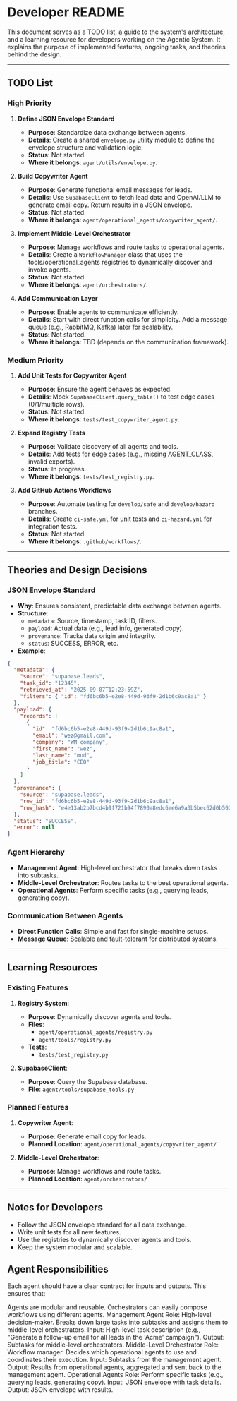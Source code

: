 # Developer README

This document serves as a TODO list, a guide to the system's architecture, and a learning resource for developers working on the Agentic System. It explains the purpose of implemented features, ongoing tasks, and theories behind the design.

---

## TODO List

### High Priority
1. **Define JSON Envelope Standard**
   - **Purpose**: Standardize data exchange between agents.
   - **Details**: Create a shared `envelope.py` utility module to define the envelope structure and validation logic.
   - **Status**: Not started.
   - **Where it belongs**: `agent/utils/envelope.py`.

2. **Build Copywriter Agent**
   - **Purpose**: Generate functional email messages for leads.
   - **Details**: Use `SupabaseClient` to fetch lead data and OpenAI/LLM to generate email copy. Return results in a JSON envelope.
   - **Status**: Not started.
   - **Where it belongs**: `agent/operational_agents/copywriter_agent/`.

3. **Implement Middle-Level Orchestrator**
   - **Purpose**: Manage workflows and route tasks to operational agents.
   - **Details**: Create a `WorkflowManager` class that uses the tools/operational_agents registries to dynamically discover and invoke agents.
   - **Status**: Not started.
   - **Where it belongs**: `agent/orchestrators/`.

4. **Add Communication Layer**
   - **Purpose**: Enable agents to communicate efficiently.
   - **Details**: Start with direct function calls for simplicity. Add a message queue (e.g., RabbitMQ, Kafka) later for scalability.
   - **Status**: Not started.
   - **Where it belongs**: TBD (depends on the communication framework).

### Medium Priority
1. **Add Unit Tests for Copywriter Agent**
   - **Purpose**: Ensure the agent behaves as expected.
   - **Details**: Mock `SupabaseClient.query_table()` to test edge cases (0/1/multiple rows).
   - **Status**: Not started.
   - **Where it belongs**: `tests/test_copywriter_agent.py`.

2. **Expand Registry Tests**
   - **Purpose**: Validate discovery of all agents and tools.
   - **Details**: Add tests for edge cases (e.g., missing AGENT_CLASS, invalid exports).
   - **Status**: In progress.
   - **Where it belongs**: `tests/test_registry.py`.

3. **Add GitHub Actions Workflows**
   - **Purpose**: Automate testing for `develop/safe` and `develop/hazard` branches.
   - **Details**: Create `ci-safe.yml` for unit tests and `ci-hazard.yml` for integration tests.
   - **Status**: Not started.
   - **Where it belongs**: `.github/workflows/`.

---

## Theories and Design Decisions

### JSON Envelope Standard
- **Why**: Ensures consistent, predictable data exchange between agents.
- **Structure**:
  - `metadata`: Source, timestamp, task ID, filters.
  - `payload`: Actual data (e.g., lead info, generated copy).
  - `provenance`: Tracks data origin and integrity.
  - `status`: SUCCESS, ERROR, etc.
- **Example**:
```json
{
  "metadata": {
    "source": "supabase.leads",
    "task_id": "12345",
    "retrieved_at": "2025-09-07T12:23:59Z",
    "filters": { "id": "fd6bc6b5-e2e8-449d-93f9-2d1b6c9ac8a1" }
  },
  "payload": {
    "records": [
      {
        "id": "fd6bc6b5-e2e8-449d-93f9-2d1b6c9ac8a1",
        "email": "wez@gmail.com",
        "company": "WM company",
        "first_name": "wez",
        "last_name": "mud",
        "job_title": "CEO"
      }
    ]
  },
  "provenance": {
    "source": "supabase.leads",
    "row_id": "fd6bc6b5-e2e8-449d-93f9-2d1b6c9ac8a1",
    "row_hash": "e4e13ab2b7bcd4b9f721b94f7890a8edc6ee6a9a3b5bec62d0b502b2c3289433"
  },
  "status": "SUCCESS",
  "error": null
}
```

### Agent Hierarchy
- **Management Agent**: High-level orchestrator that breaks down tasks into subtasks.
- **Middle-Level Orchestrator**: Routes tasks to the best operational agents.
- **Operational Agents**: Perform specific tasks (e.g., querying leads, generating copy).

### Communication Between Agents
- **Direct Function Calls**: Simple and fast for single-machine setups.
- **Message Queue**: Scalable and fault-tolerant for distributed systems.

---

## Learning Resources

### Existing Features
1. **Registry System**:
   - **Purpose**: Dynamically discover agents and tools.
   - **Files**:
     - `agent/operational_agents/registry.py`
     - `agent/tools/registry.py`
   - **Tests**:
     - `tests/test_registry.py`

2. **SupabaseClient**:
   - **Purpose**: Query the Supabase database.
   - **File**: `agent/tools/supabase_tools.py`

### Planned Features
1. **Copywriter Agent**:
   - **Purpose**: Generate email copy for leads.
   - **Planned Location**: `agent/operational_agents/copywriter_agent/`

2. **Middle-Level Orchestrator**:
   - **Purpose**: Manage workflows and route tasks.
   - **Planned Location**: `agent/orchestrators/`

---

## Notes for Developers
- Follow the JSON envelope standard for all data exchange.
- Write unit tests for all new features.
- Use the registries to dynamically discover agents and tools.
- Keep the system modular and scalable.


## Agent Responsibilities
Each agent should have a clear contract for inputs and outputs. This ensures that:

Agents are modular and reusable.
Orchestrators can easily compose workflows using different agents.
Management Agent
Role: High-level decision-maker. Breaks down large tasks into subtasks and assigns them to middle-level orchestrators.
Input: High-level task description (e.g., "Generate a follow-up email for all leads in the 'Acme' campaign").
Output: Subtasks for middle-level orchestrators.
Middle-Level Orchestrator
Role: Workflow manager. Decides which operational agents to use and coordinates their execution.
Input: Subtasks from the management agent.
Output: Results from operational agents, aggregated and sent back to the management agent.
Operational Agents
Role: Perform specific tasks (e.g., querying leads, generating copy).
Input: JSON envelope with task details.
Output: JSON envelope with results.